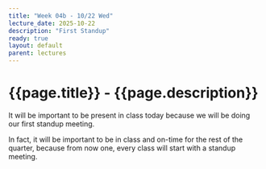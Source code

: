 ```yaml
---
title: "Week 04b - 10/22 Wed"
lecture_date: 2025-10-22
description: "First Standup"
ready: true
layout: default
parent: lectures
---
```


# {{page.title}} - {{page.description}}

It will be important to be present in class today
because we will be doing our first standup meeting.

In fact, it will be important to be in class and on-time
for the rest of the quarter, because from now one,
every class will start with a standup meeting.
